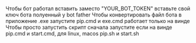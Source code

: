 Чтобы бот работал вставить заместо "YOUR_BOT_TOKEN" вставьте свой ключ бота полуенный у bot father
Чтобы конвертировать файл бота в приложение .exe запустите pip.cmd и exe.cmd работает только на винде
Чтобы просто запустить скрипт сначала запустите если на винде pip.cmd и start.cmd, для linux, macos pip.sh и start.sh
